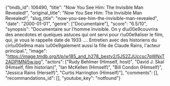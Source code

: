 {"tmdb_id": 106490, "title": "Now You See Him: The Invisible Man Revealed!", "original_title": "Now You See Him: The Invisible Man Revealed!", "slug_title": "now-you-see-him-the-invisible-man-revealed", "date": "2000-01-01", "genre": ["Documentaire"], "score": "6.5/10", "synopsis": "Documentaire sur l'homme Invisible. On y d\u00e9couvrira des anecdotes et quelques astuces qui ont servi pour r\u00e9aliser le film, qui, je vous le rappelle date de 1933 .... Entretien avec des historiens du cin\u00e9ma mais \u00e9galement aussi la fille de Claude Rains, l'acteur principal.", "image": "https://image.tmdb.org/t/p/w185_and_h278_bestv2/5JS2ZJUccsc7qWNxT2ADPIMNj5w.jpg", "actors": ["Rudy Behlmer (Himself, host)", "David J. Skal (Himself, film historian)", "Ian McKellen (Himself)", "Bill Condon (Himself)", "Jessica Rains (Herself)", "Curtis Harrington (Himself)"], "comments": [], "recommandations_id": [], "youtube_key": "notfound"}